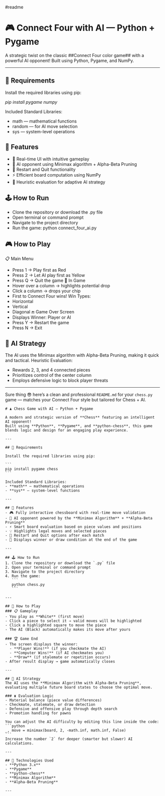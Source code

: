 #readme
# 🎮 Connect Four with AI — Python + Pygame

A strategic twist on the classic ##Connect Four color game## with a powerful AI opponent! Built using Python, Pygame, and NumPy.

---

## 🧰 Requirements

Install the required libraries using pip:

*pip install pygame numpy*

Included Standard Libraries:
- math — mathematical functions
- random — for AI move selection
- sys — system-level operations

## 🚀 Features
- 🎯 Real-time UI with intuitive gameplay
- 🧠 AI opponent using Minimax algorithm + Alpha-Beta Pruning
- 🔁 Restart and Quit functionality
- ⚡ Efficient board computation using NumPy
- 🧩 Heuristic evaluation for adaptive AI strategy

## 🕹 How to Run
- Clone the repository or download the .py file
- Open terminal or command prompt
- Navigate to the project directory
- Run the game:
python connect_four_ai.py



## 🎮 How to Play
📋 Main Menu
- Press 1 → Play first as Red
- Press 2 → Let AI play first as Yellow
- Press Q → Quit the game
🧩 In Game
- Hover over a column → highlights potential drop
- Click a column → drops your chip
- First to Connect Four wins!
Win Types:
- Horizontal
- Vertical
- Diagonal
🔚 Game Over Screen
- Displays Winner: Player or AI
- Press Y → Restart the game
- Press N → Exit

## 🧠 AI Strategy
The AI uses the Minimax algorithm with Alpha-Beta Pruning, making it quick and tactical.
Heuristic Evaluation:
- Rewards 2, 3, and 4 connected pieces
- Prioritizes control of the center column
- Employs defensive logic to block player threats

--------------

Sure thing 😎 here’s a clean and professional `README.md` for your `chess.py` game — matches your Connect Four style but tailored for Chess + AI.

````{"variant":"standard","title":"Chess Game with AI — README","id":"18724"}
# ♟️ Chess Game with AI — Python + Pygame

A modern and strategic version of **Chess** featuring an intelligent AI opponent!  
Built using **Python**, **Pygame**, and **python-chess**, this game blends logic and design for an engaging play experience.

---

## 🧰 Requirements

Install the required libraries using pip:

```
pip install pygame chess
```

Included Standard Libraries:
- **math** — mathematical operations  
- **sys** — system-level functions  

---

## 🚀 Features
- 🎮 Fully interactive chessboard with real-time move validation  
- 🧠 AI opponent powered by the **Minimax Algorithm** + **Alpha-Beta Pruning**  
- ⚡ Smart board evaluation based on piece values and positions  
- 💡 Highlights legal moves and selected pieces  
- 🔁 Restart and Quit options after each match  
- 🏁 Displays winner or draw condition at the end of the game  

---

## 🕹 How to Run
1. Clone the repository or download the `.py` file  
2. Open your terminal or command prompt  
3. Navigate to the project directory  
4. Run the game:
   ```
   python chess.py
   ```

---

## 🎯 How to Play
### 📋 Gameplay
- You play as **White** (first move)  
- Click a piece to select it → valid moves will be highlighted  
- Click a highlighted square to move the piece  
- The AI (Black) automatically makes its move after yours  

### 🏆 Game End
- The screen displays the winner:  
  - **Player Wins!** (if you checkmate the AI)  
  - **Computer Wins!** (if AI checkmates you)  
  - **Draw** (if stalemate or repetition occurs)
- After result display → game automatically closes  

---

## 🧠 AI Strategy
The AI uses the **Minimax Algorithm with Alpha-Beta Pruning**, evaluating multiple future board states to choose the optimal move.

### ♜ Evaluation Logic
- Material balance (piece value differences)  
- Checkmate, stalemate, or draw detection  
- Defensive and offensive play through depth search  
- Promotion handling for pawns  

You can adjust the AI difficulty by editing this line inside the code:
```python
_, move = minimax(board, 2, -math.inf, math.inf, False)
```
Increase the number `2` for deeper (smarter but slower) AI calculations.

---

## 🧩 Technologies Used
- **Python 3.x**
- **Pygame**
- **python-chess**
- **Minimax Algorithm**
- **Alpha-Beta Pruning**

---

